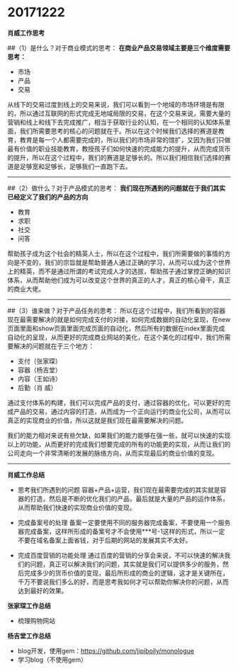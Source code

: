 # 20171222

**肖威工作思考**

##（1）是什么？对于商业模式的思考：
**在商业产品交易领域主要是三个维度需要思考：**

- 市场
- 产品
- 交易

从线下的交易过度到线上的交易来说，我们可以看到一个地域的市场环境是有限的，所以通过互联网的形式完成无地域局限的交易，在这个交易来说，需要大量的营销和线上和线下去完成推广，相当于获取行业的认知，在一个相同的认知体系里面，我们所需要思考的核心的问题就在于。所以在这个时候我们选择的赛道是教育，教育是每一个人都需要完成的，所以我们的市场非常的馆扩，又因为我们只做最有价值的职业技能教育，教授孩子们如何快速的完成能力的提升，从而完成货币的提升，所以在这个过程中，我们的赛道是足够长的。所以我们相信我们选择的赛道是足够宽和足够长，足够我们一直跑下去。

---

##（2）做什么？对于产品模式的思考：
**我们现在所遇到的问题就在于我们其实已经定义了我们的产品的方向**

- 教育
- 求职
- 社交
- 问答

帮助孩子成为这个社会的精英人士，所以在这个过程中，我们所需要做的事情的方向是不变的，我们的宗旨就是帮助普通人通过正确的学习，从而可以成为这个世界上的精英，而不是通过所谓的考试完成人才的选拔，帮助孩子通过掌控正确的知识体系，从而帮助他们成为可以改变这个世界的真正的人才，真正的核心骨干，真正的商业大佬。

---
##（3）谁来做？对于产品任务的思考：
所以在这个过程中，我们所看到的容器现在最需要解决的就是如何完成支付的对接，如何完成数据的自动化呈现，在new页面里面和show页面里面完成页面的自动化，然后所有的数据在index里面完成自动化的呈现，从而更好的完成商业网站的美化，在这个美化的过程中，我们所需要解决的问题就在于三个地方：

- 支付（张家琛）
- 容器（杨吉堂）
- 内容（王如诗）
- 后勤（肖  威）

通过支付体系的构建，我们可以完成产品的支付，通过容器的优化，可以更好的完成产品的交易，通过内容的打造，从而成为一个正向运行的商业化公司，从而可以真正的实现商业的价值，所以这就是我们现在最需要解决的问题。

我们的能力相对来说有些欠缺，如果我们的能力能够在强一些，就可以快速的实现以上的功能，从而更好的完成我们想要完成的所有的功能更的实现，从而让我们的公司走向一个非常清晰的发展的脉络方向，从而实现最后的商业价值的变现。

---

**肖威工作总结**
- 思考我们所遇到的问题
容器+产品+运营，我们现在最需要完成的其实就是容器的打造，然后是不断的优化我们的产品，最后就是大量的产品的运作体系，从而帮助我们快速的实现商业价值的变现。

- 完成备案号的处理
备案一定要使用不同的服务器完成备案，不要使用一个服务器完成备案，这样所形成的备案号才不会使用***号-1这样的形式，所以一定不要在域名备案上面省钱，对于后期的网站的发展其实不太好。

- 完成百度营销的功能处理
通过百度的营销的分享会来说，不可以快速的解决我们的问题，真正可以解决我们的问题，其实就是我们可以提供多少的服务，然后完成多少的货币价值的变现，最后所形成的商业的逻辑，这才是关键所在，千万不要说我们多么的好，而是思考我如何才可以帮助你解决你的问题，从而达到最好的效果。

**张家琛工作总结**
- 梳理购物网站

**杨吉堂工作总结**
- blog开发，使用gem：https://github.com/jipiboily/monologue
- 学习blog（不使用gem）
